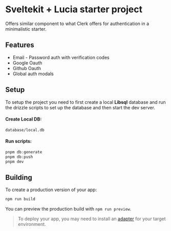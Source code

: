# Sveltekit + Lucia starter project

Offers similar component to what Clerk offers for authentication in a minimalistic starter.

## Features
- Email - Password auth with verification codes
- Google Oauth
- Github Oauth
- Global auth modals

## Setup

To setup the project you need to first create a local **Libsql** database and run the drizzle scripts to set up the database and then start the dev server.

#### Create Local DB:

`database/local.db`

#### Run scripts:

```ts
pnpm db:generate
pnpm db:push
pnpm dev
```

## Building

To create a production version of your app:

```bash
npm run build
```

You can preview the production build with `npm run preview`.

> To deploy your app, you may need to install an [adapter](https://kit.svelte.dev/docs/adapters) for your target environment.
